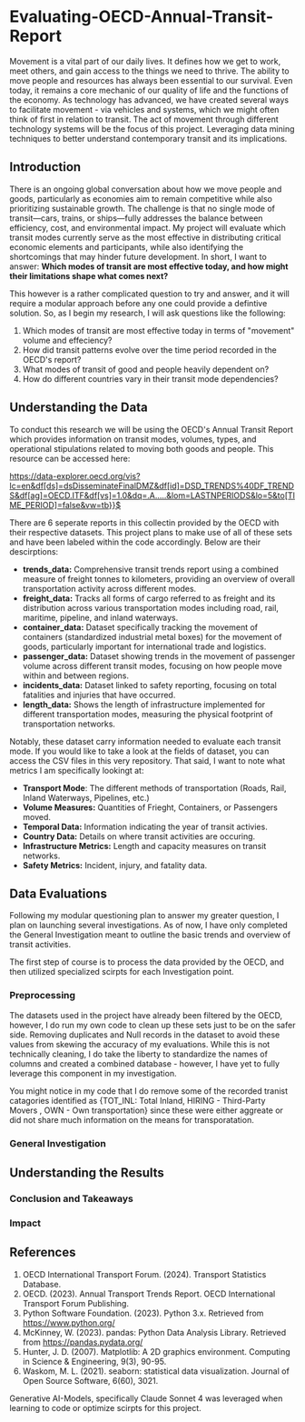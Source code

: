 # Evaluating-OECD-Annual-Transit-Report

Movement is a vital part of our daily lives. It defines how we get to work, meet others, and gain access to the things we need to thrive. The ability to move people and resources has always been essential to our survival. Even today, it remains a core mechanic of our quality of life and the functions of the economy. As technology has advanced, we have created several ways to facilitate movement - via vehicles and systems, which we might often think of first in relation to transit. The act of movement through different technology systems will be the focus of this project. Leveraging data mining techniques to better understand contemporary transit and its implications.

## Introduction

There is an ongoing global conversation about how we move people and goods, particularly as economies aim to remain competitive while also prioritizing sustainable growth. The challenge is that no single mode of transit—cars, trains, or ships—fully addresses the balance between efficiency, cost, and environmental impact. My project will evaluate which transit modes currently serve as the most effective in distributing critical economic elements and participants, while also identifying the shortcomings that may hinder future development. In short, I want to answer: **Which modes of transit are most effective today, and how might their limitations shape what comes next?**

This however is a rather complicated question to try and answer, and it will require a modular approach before any one could provide a defintive solution. So, as I begin my research, I will ask questions like the following:

1) Which modes of transit are most effective today in terms of "movement" volume and effeciency?
2) How did transit patterns evolve over the time period recorded in the OECD's report?
3) What modes of transit of good and people heavily dependent on?
4) How do different countries vary in their transit mode dependencies?

## Understanding the Data

To conduct this research we will be using the OECD's Annual Transit Report which provides information on transit modes, volumes, types, and operational stipulations related to moving both goods and people. This resource can be accessed here:

https://data-explorer.oecd.org/vis?lc=en&df[ds]=dsDisseminateFinalDMZ&df[id]=DSD_TRENDS%40DF_TRENDS&df[ag]=OECD.ITF&df[vs]=1.0&dq=.A.....&lom=LASTNPERIODS&lo=5&to[TIME_PERIOD]=false&vw=tb}}$

There are 6 seperate reports in this collectin provided by the OECD with their respective datasets. This project plans to make use of all of these sets and have been labeled within the code accordingly. Below are their descirptions: 

- **trends_data:** Comprehensive transit trends report using a combined measure of freight tonnes to kilometers, providing an overview of overall transportation activity across different modes.
- **freight_data:** Tracks all forms of cargo referred to as freight and its distribution across various transportation modes including road, rail, maritime, pipeline, and inland waterways.
- **container_data:** Dataset specifically tracking the movement of containers (standardized industrial metal boxes) for the movement of goods, particularly important for international trade and logistics.
- **passenger_data:** Dataset showing trends in the movement of passenger volume across different transit modes, focusing on how people move within and between regions.
- **incidents_data:** Dataset linked to safety reporting, focusing on total fatalities and injuries that have occurred.
- **length_data:** Shows the length of infrastructure implemented for different transportation modes, measuring the physical footprint of transportation networks.

Notably, these dataset carry information needed to evaluate each transit mode. If you would like to take a look at the fields of dataset, you can access the CSV files in this very repository. That said, I want to note what metrics I am specifically lookingt at:

- **Transport Mode**: The different methods of transportation (Roads, Rail, Inland Waterways, Pipelines, etc.)
- **Volume Measures:** Quantities of Frieght, Containers, or Passengers moved.
- **Temporal Data:** Information indicating the year of transit activies.
- **Country Data:** Details on where transit activities are occuring.
- **Infrastructure Metrics:** Length and capacity measures on transit networks.
- **Safety Metrics:** Incident, injury, and fatality data.

## Data Evaluations
Following my modular questioning plan to answer my greater question, I plan on launching several investigations. As of now, I have only completed the General Investigation meant to outline the basic trends and overview of transit activities. 

The first step of course is to process the data provided by the OECD, and then utilized specialized scirpts for each Investigation point.

### Preprocessing
The datasets used in the project have already been filtered by the OECD, however, I do run my own code to clean up these sets just to be on the safer side. Removing duplicates and Null records in the dataset to avoid these values from skewing the accuracy of my evaluations. While this is not technically cleaning, I do take the liberty to standardize the names of columns and created a combined database - however, I have yet to fully leverage this component in my investigation.

You might notice in my code that I do remove some of the recorded tranist catagories identified as {TOT_INL: Total Inland, HIRING - Third-Party Movers , OWN - Own transportation} since these were either aggreate or did not share much information on the means for transporatation.

### General Investigation

## Understanding the Results

### Conclusion and Takeaways

### Impact

## References
1) OECD International Transport Forum. (2024). Transport Statistics Database.
2) OECD. (2023). Annual Transport Trends Report. OECD International Transport Forum Publishing.
3) Python Software Foundation. (2023). Python 3.x. Retrieved from https://www.python.org/
4) McKinney, W. (2023). pandas: Python Data Analysis Library. Retrieved from https://pandas.pydata.org/
5) Hunter, J. D. (2007). Matplotlib: A 2D graphics environment. Computing in Science & Engineering, 9(3), 90-95.
6) Waskom, M. L. (2021). seaborn: statistical data visualization. Journal of Open Source Software, 6(60), 3021.

Generative AI-Models, specifically Claude Sonnet 4 was leveraged when learning to code or optimize scirpts for this project.
